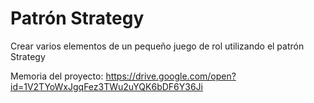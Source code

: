 # Patrón Strategy

Crear varios elementos de un pequeño juego de rol utilizando el patrón Strategy

Memoria del proyecto: https://drive.google.com/open?id=1V2TYoWxJgqFez3TWu2uYQK6bDF6Y36Ji

